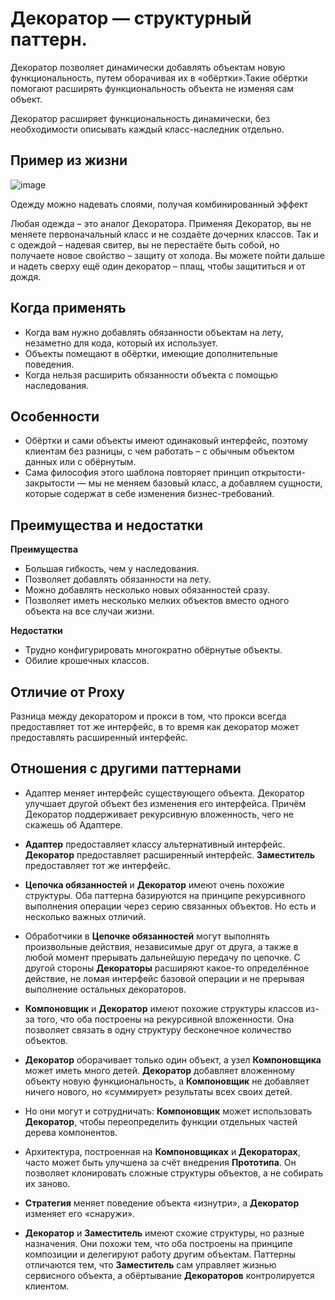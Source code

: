 # Декоратор —  структурный паттерн.

Декоратор позволяет динамически добавлять объектам новую функциональность, путем оборачивая их в «обёртки».Такие обёртки помогают расширять функциональность объекта не изменяя сам объект.

Декоратор расширяет функциональность динамически, без необходимости описывать каждый класс-наследник отдельно.

 
## Пример из жизни
![image](https://radioprog.ru/uploads/media/articles/0001/06/f970ffcd6fa8ec30acf7f7b2b804e7a0ac4f016c.png)

Одежду можно надевать слоями, получая комбинированный эффект

Любая одежда – это аналог Декоратора. 
Применяя Декоратор, вы не меняете первоначальный класс и не создаёте дочерних классов. Так и с одеждой – надевая свитер, вы не перестаёте быть собой, но получаете новое свойство – защиту от холода. Вы можете пойти дальше и надеть сверху ещё один декоратор – плащ, чтобы защититься и от дождя.

## Когда применять
- Когда вам нужно добавлять обязанности объектам на лету, незаметно для кода, который их использует.
- Объекты помещают в обёртки, имеющие дополнительные поведения. 
- Когда нельзя расширить обязанности объекта с помощью наследования.

## Особенности
- Обёртки и сами объекты имеют одинаковый интерфейс, поэтому клиентам без разницы, с чем работать – с обычным объектом данных или с обёрнутым.
- Сама философия этого шаблона повторяет принцип открытости-закрытости — мы не меняем базовый класс, а добавляем сущности, которые содержат в себе изменения бизнес-требований.

## Преимущества и недостатки

**Преимущества**
-   Большая гибкость, чем у наследования.
-   Позволяет добавлять обязанности на лету.
-   Можно добавлять несколько новых обязанностей сразу.
-   Позволяет иметь несколько мелких объектов вместо одного объекта на все случаи жизни.

**Недостатки**
-   Трудно конфигурировать многократно обёрнутые объекты.
-   Обилие крошечных классов.

## Отличие от Proxy
Разница между декоратором и прокси в том, что прокси всегда предоставляет тот же интерфейс, в то время как декоратор может предоставлять расширенный интерфейс.

## Отношения с другими паттернами
- Адаптер меняет интерфейс существующего объекта. Декоратор улучшает другой объект без изменения его интерфейса. Причём Декоратор поддерживает рекурсивную вложенность, чего не скажешь об Адаптере.

- **Адаптер** предоставляет классу альтернативный интерфейс. **Декоратор** предоставляет расширенный интерфейс. **Заместитель** предоставляет тот же интерфейс.

- **Цепочка обязанностей** и **Декоратор** имеют очень похожие структуры. Оба паттерна базируются на принципе рекурсивного выполнения операции через серию связанных объектов. Но есть и несколько важных отличий.

- Обработчики в **Цепочке обязанностей** могут выполнять произвольные действия, независимые друг от друга, а также в любой момент прерывать дальнейшую передачу по цепочке. С другой стороны **Декораторы** расширяют какое-то определённое действие, не ломая интерфейс базовой операции и не прерывая выполнение остальных декораторов.

- **Компоновщик** и **Декоратор** имеют похожие структуры классов из-за того, что оба построены на рекурсивной вложенности. Она позволяет связать в одну структуру бесконечное количество объектов.

- **Декоратор** оборачивает только один объект, а узел **Компоновщика** может иметь много детей. **Декоратор** добавляет вложенному объекту новую функциональность, а **Компоновщик** не добавляет ничего нового, но «суммирует» результаты всех своих детей.

- Но они могут и сотрудничать: **Компоновщик** может использовать **Декоратор**, чтобы переопределить функции отдельных частей дерева компонентов.

- Архитектура, построенная на **Компоновщиках** и **Декораторах**, часто может быть улучшена за счёт внедрения **Прототипа**. Он позволяет клонировать сложные структуры объектов, а не собирать их заново.

- **Стратегия** меняет поведение объекта «изнутри», а **Декоратор** изменяет его «снаружи».

- **Декоратор** и **Заместитель** имеют схожие структуры, но разные назначения. Они похожи тем, что оба построены на принципе композиции и делегируют работу другим объектам. Паттерны отличаются тем, что **Заместитель** сам управляет жизнью сервисного объекта, а обёртывание **Декораторов** контролируется клиентом.

